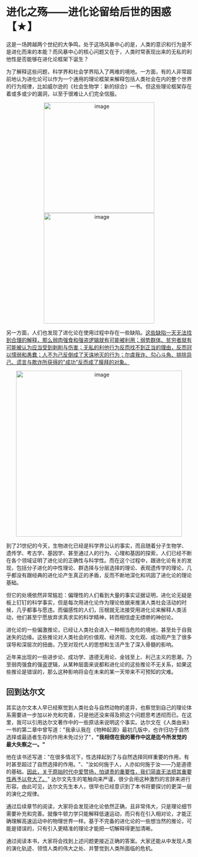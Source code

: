 # 进化之殇——进化论留给后世的困惑【★】

这是一场跨越两个世纪的大争鸣，处于这场风暴中心的是，人类的意识和行为是不是进化而来的本能？而风暴中心的核心问题又在于，人类时常表现出来的无私的利他性是否能够在进化论框架下诞生？

为了解释这些问题，科学界和社会学界陷入了两难的境地。一方面，有的人非常超前地认为进化论可以作为一个通用的理论框架来解释包括人类社会在内的整个世界的行为规律，比如威尔逊的《社会生物学：新的综合》一书。但这些理论框架存在着或多或少的漏洞，以至于很难让人们完全信服。

<p align="center"><img width="300" alt="image" src="https://github.com/user-attachments/assets/7fa98dc8-be58-4a91-9af7-6b187b05d533" /><img width="300" alt="image" src="https://github.com/user-attachments/assets/91148e6b-aff1-4aa4-a3ab-dac9d1e25d02" /></p>

另一方面，人们也发现了进化论在使用过程中存在一些缺陷。[这些缺陷一天无法找到合理的解释，那么弱肉强食和强盗逻辑就有可能被利用；弱势群体、贫穷者就有可能被认为应当受到剥削与伤害；无私的利他行为反而找不到正当的理由，反而冠以懦弱和愚蠢；人不为己反倒成了天诛地灭的行为；尔虞我诈、勾心斗角、排除异己、谎言与欺诈所获得的"成功"反而成了膜拜的对象。]()

<p align="center"><img width="450" alt="image" src="https://github.com/user-attachments/assets/03617250-3f9a-4b2c-8bf4-4d8d246b748f" /></p>

到了21世纪的今天，生物进化已经是科学界公认的事实，而且随着分子生物学、遗传学、考古学、基因学、甚至通过人的行为、心理和基因的探索，人们已经不断在各个领域证明了进化论的正确性与科学性。而在这个过程中，跟进化论有关的发现，包括分子进化的中性理论、群选择与分层选择的理论、表观遗传学的理论，几乎都没有跟经典的进化论产生真正的矛盾，反而不断地深化和巩固了进化论的理论基础。

但它的处境依然非常尴尬：偏理性的人们看到大量的事实证据证明，进化论无疑是板上钉钉的科学事实，但是每次用进化论作为理论依据来推演人类社会活动的时候，几乎都事与愿违。而偏感性的人们，压根就无法接受用进化论来解释人类活动，他们甚至宁愿放弃求真求实的科学精神，转而相信虚无缥缈的神创论。

进化论的一些偏激推论，已经让人类社会进入一种相当危险的境地，甚至处于自我迷失的边缘。这些推论对人类社会的价值观、经济观、文化观、成功观产生了很多误导和深层次的扭曲，乃至对现代人的思想和生活产生了深入骨髓的影响。

近年来出现的一些进步论、成功学、道德无用论、金钱至上、利己主义的思潮，乃至弱肉强食的强盗逻辑，从某种层面来说都和进化论的这些推论不无关系，如果这些推论是错误的，那么这种影响将会在未来的某一天带来不可预知的灾难。

## 回到达尔文

其实达尔文本人早已经察觉到人类社会与自然动物的差异，也察觉到自己的理论体系需要进一步加以补充和完善，只是他还没来得及把这个问题思考透彻而已。在这里，我可以引用达尔文著作中的一些原话来说明这个事实。达尔文在《人类由来》一书的第二章中曾写道："我承认我在《物种起源》最初几版中，也许归功于自然选择或最适者生存的作用未免过分了"，**"我相信在我的著作中这是迄今所发觉的最大失察之一。"**

他在该书还写道："在很多情况下，性选择起到了与自然选择同样重要的作用，有时甚至超过了自然选择的作用。"、"汝如何施于人，人亦如何施于汝——乃是道德的基础。[因此，关于原始时代中爱赞扬，怕谴责的重要性，我们简直无法把其重要性再予以夸大了。]()"
达尔文先生的笔触向来严谨，很少会用这种激烈的言辞来进行形容。由此可见，达尔文先生本人，很早也已经意识到了本书将要探讨的更深一层的演化之规律。

通过后续章节的阅读，大家将会发现进化论依然正确，且非常伟大，只是理论细节需要补充和完善。就像牛顿力学只能解释低速运动，而只有在引入相对论，才能正确理解高速运动中的物理世界一样。基于不完备的进化论的一些想当然的推论，可能是错误的，只有引入更精准的理论才能把一切解释得更加清晰。

通过阅读本书，大家将会找到上述问题更接近正确的答案。大家还能从中发现人类的演化轨迹、领悟人类的伟大之处、并警觉到人类所面临的危机。

